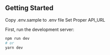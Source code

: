 ## Getting Started

Copy .env.sample to .env file
Set Proper API_URL

First, run the development server:

```bash
npm run dev
# or
yarn dev
```
